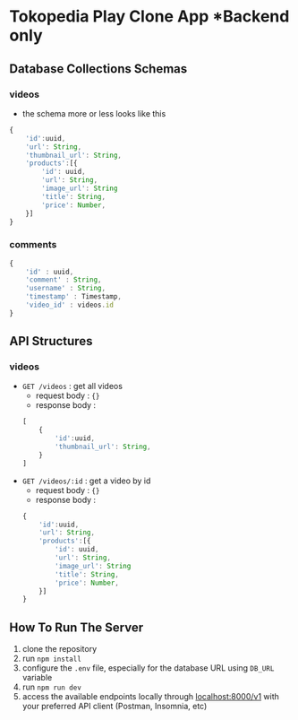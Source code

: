 # Tokopedia Play Clone App *Backend only

## Database Collections Schemas
### videos
- the schema more or less looks like this

```js
{
    'id':uuid,
    'url': String,
    'thumbnail_url': String,
    'products':[{
        'id': uuid,
        'url': String,
        'image_url': String
        'title': String,
        'price': Number, 
    }]
}

```

### comments
```js
{
    'id' : uuid,
    'comment' : String,
    'username' : String,
    'timestamp' : Timestamp,
    'video_id' : videos.id
}
```

## API Structures
### videos
- `GET /videos` : get all videos
    - request body : `{}`
    - response body : 
    ```js
    [
        {
            'id':uuid,
            'thumbnail_url': String,
        }
    ]
    ```
- `GET /videos/:id` : get a video by id
    - request body : `{}`
    - response body : 
    ```js
    {
        'id':uuid,
        'url': String,
        'products':[{
            'id': uuid,
            'url': String,
            'image_url': String
            'title': String,
            'price': Number, 
        }]
    }
    ```

## How To Run The Server
1. clone the repository
2. run `npm install`
3. configure the `.env` file, especially for the database URL using `DB_URL` variable
4. run `npm run dev`
5. access the available endpoints locally through [localhost:8000/v1](http://localhost:8000/v1) with your preferred API client (Postman, Insomnia, etc)
